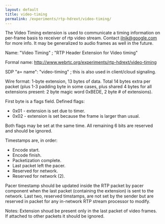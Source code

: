 ```yaml
---
layout: default
title: video-timing
permalink: /experiments/rtp-hdrext/video-timing/
---
```


The Video Timing extension is used to communicate a timing information on per-frame basis
to receiver of rtp video stream. Contact <ilnik@google.com> for more info. It may be generalized 
to audio frames as well in the future.

Name: "Video Timing" ; "RTP Header Extension for Video timing"

Formal name: <http://www.webrtc.org/experiments/rtp-hdrext/video-timing>

SDP "a= name": "video-timing" ; this is also used in client/cloud signaling.

Wire format: 1-byte extension, 13 bytes of data. Total 14 bytes extra per packet
(plus 1-3 padding byte in some cases, plus shared 4 bytes for all extensions present: 2 byte magic word 0xBEDE, 2
byte # of extensions).

First byte is a flags field. Defined flags:

  * 0x01 - extension is set due to timer.
  * 0x02 - extension is set because the frame is larger than usual.

Both flags may be set at the same time. All remaining 6 bits are reserved and should be ignored.

Timestamps are, in order:

  * Encode start.
  * Encode finish.
  * Packetization complete.
  * Last packet left the pacer.
  * Reserved for network.
  * Reserved for network (2).

Pacer timestamp should be updated inside the RTP packet by pacer component when the last packet (containing the extension) 
is sent to the network. Last two, reserved timstamps, are not set by the sender but are reserved in packet for any in-network RTP stream
processor to modify.

Notes: Extension shoud be present only in the last packet of video frames. If attached to other packets it should be ignored.
